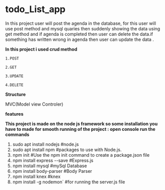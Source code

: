 # todo_List_app
In this project user will post the agenda in the database, for this  user  will use post method and  mysql quaries then suddenly showing the data using get method and if agenda is completed then user can delete the data.if something has written wrong in agenda then user can update the data .

**In this project i used crud method**

    1.POST
    
    2.GET
    
    3.UPDATE
    
    4.DELETE

**Structure**

MVC(Model view Controler)

**features**


**This project is made on the node js framework so some installation you have to made for smooth running of the project : open console run the commands**

1. sudo apt install nodejs #node.js
2. sudo apt install npm #packages to use with Node.js.
3. npm init  #Use the npm init command to create a package.json file
4. npm install express --save #Express.js
5. npm install mysql #mySql Database
6. npm install body-parser #Body Parser
7. npm install knex #knex
8. npm install -g nodemon` #for running the server.js file 
